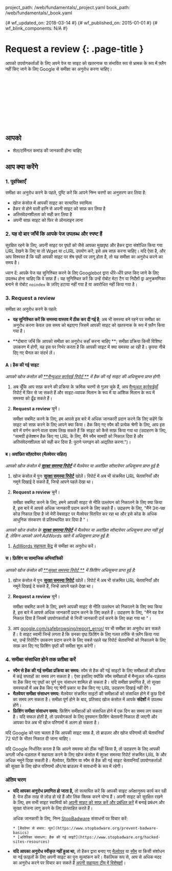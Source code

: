 project_path: /web/fundamentals/_project.yaml
book_path: /web/fundamentals/_book.yaml

{# wf_updated_on: 2018-03-14 #}
{# wf_published_on: 2015-01-01 #}
{# wf_blink_components: N/A #}

# Request a review {: .page-title }

आपको उपयोगकर्ताओं के लिए अपने पेज या साइट को
खतरनाक या संभावित रूप से भ्रामक के रूप में फ़्लैग नहीं किए जाने के लिए Google से समीक्षा का अनुरोध करना चाहिए।

<div class="video-wrapper">
  <iframe class="devsite-embedded-youtube-video" data-video-id="lc3UjnDcMxo"
          data-autohide="1" data-showinfo="0" frameborder="0" allowfullscreen>
  </iframe>
</div>

## आपको

*   शेल/टर्मिनल कमांड की जानकारी होना चाहिए

## आप क्या करेंगे

### 1. पूर्वापेक्षाएँ

समीक्षा का अनुरोध करने के पहले, पुष्टि करें कि आपने निम्न चरणों का अनुसरण कर लिया है:

* खोज कंसोल में आपकी साइट का सत्यापित स्वामित्व
* हैकर से होने वाली हानि से अपनी साइट को साफ़ कर लिया है
* अतिसंवेदनशीलता को सही कर लिया है
* अपनी साफ़ साइट को फिर से ऑनलाइन लाना

### 2. यह दो बार जाँचें कि आपके पेज उपलब्ध और स्पष्ट हैं

सुरक्षित रहने के लिए, अपनी साइट पर पृष्ठों को जैसे आपका
मुखपृष्ठ और हैकर द्वारा संशोधित किया गया URL देखने के लिए या तो Wget या cURL उपयोग करें; इसे अब साफ़ करना चाहिए। यदि ऐसा है,
और आप विश्वस्त हैं कि यही आपकी साइट पर शेष पृष्ठों पर लागू होता है, तो
यह समीक्षा का अनुरोध करने का समय है।

ध्यान दें: आपके पेज यह सुनिश्चित करने के लिए Googlebot द्वारा धीरे-धीरे प्राप्त किए जाने के लिए उपलब्ध होना चाहिए कि
वे साफ़ हैं। यह सुनिश्चित करें कि उन्हें रोबोट मेटा टैग या निर्देशों द्वा
अनुक्रमणिका बनाने से रोबोट `noindex` के ज़रिए हटाया नहीं गया है या अवरोधित नहीं किया गया है।

### 3. Request a review

समीक्षा का अनुरोध करने के पहले:

* **यह सुनिश्चित करें कि समस्या वास्तव में ठीक कर दी गई है**;
अब भी समस्या बने रहने पर समीक्षा का अनुरोध करना केवल उस समय
को बढ़ाएगा जिसमें आपकी साइट को खतरनाक के रूप में फ़्लैग किया गया है।

* **दोबारा जाँचें कि आपको समीक्षा का अनुरोध कहाँ करना चाहिए **; समीक्षा प्रक्रिया
किसी विशिष्ट उपकरण में होगी, यह इस पर निर्भर करता है कि आपकी साइट में क्या समस्या आ रही है।
कृपया नीचे दिए गए चैनल का संदर्भ लें।


#### A। हैक की गई साइट

*आपको खोज कंसोल की
[**मैन्युअल कार्रवाई रिपोर्ट **](https://www.google.com/webmasters/tools/manual-action)
में हैक की गई साइट की अधिसूचना प्राप्त होगी:*

1. अब चूँकि आप साफ़ करने की प्रक्रिया के क्रमिक चरणों से गुज़र चुके हैं,
 आप [मैन्युअल कार्रवाईयाँ](https://www.google.com/webmasters/tools/manual-action)
  रिपोर्ट में फिर से जा सकते हैं और साइट-व्यापक मिलान के रूप में या आंशिक
  मिलान के रूप में समस्या को ढूँढ सकते हैं।
2. **Request a review** चुनें।

    समीक्षा सबमिट करने के लिए, हम आपसे इस बारे में अधिक जानकारी प्रदान करने कि लिए कहेंगे कि साइट को साफ़ करने के लिए आपने क्या
    किया। हैक किए गए स्पैम की प्रत्येक श्रेणी के लिए, आप इस बारे में
    वर्णन करने वाला वाक्य लिख सकते हैं कि साइट को कैसे साफ़ किया गया था (उदाहरण के लिए, "सामग्री
    इंजेक्शन हैक किए गए URL के लिए, मैंने स्पैम सामग्री को निकाल दिया है और
    अतिसंवेदनशीलता को सही कर दिया है: पुराने प्लगइन को अद्यतित करना.")।


#### ब। अवांछित सॉफ़्टवेयर (मैलवेयर सहित)

*आपको खोज कंसोल में
[**सुरक्षा समस्या रिपोर्ट**](https://www.google.com/webmasters/tools/security-issues)
में मैलवेयर या अवांछित सॉफ़्टवेयर अधिसूचना प्राप्त हुई है:*

1. खोज कंसोल में पुनः
 [**सुरक्षा समस्या रिपोर्ट**](https://www.google.com/webmasters/tools/security-issues)
 खोलें। रिपोर्ट में अब भी संक्रमित URL चेतावनियाँ और नमूने
  दिखाई दे सकते हैं, जिन्हें आपने पहले देखा था।
2. **Request a review** चुनें।

    समीक्षा सबमिट करने के लिए, हमने आपकी साइट से नीति उल्लंघन को निकालने के लिए क्या किया है, इस बारे में
    आपसे अधिक जानकारी प्रदान करने के लिए कहते हैं। उदाहरण के लिए,
    "मैंने 3रा-पक्ष कोड निकाल दिया है जो मेरी
    वेबसाइट पर मैलवेयर वितरित कर रहा था और इसे कोड के अधिक आधुनिक संस्करण से प्रतिस्थापित कर दिया है "।


*आपको खोज कंसोल के
[**सुरक्षा समस्या रिपोर्ट**](https://www.google.com/webmasters/tools/security-issues)
में मैलवेयर या अवांछित सॉफ़्टवेयर अधिसूचना प्राप्त नहीं हुई है, लेकिन आपको अपने AdWords खाते में अधिसूचना प्राप्त हुई है:*

1. [AdWords सहायता केंद्र](https://support.google.com/adwords/contact/site_policy) से समीक्षा का अनुरोध करें।


#### स। फ़िशिंग या सामाजिक अभियांत्रिकी

*आपको खोज कंसोल की
[**सुरक्षा समस्या रिपोर्ट **](https://www.google.com/webmasters/tools/security-issues)
में फ़िशिंग अधिसूचना प्राप्त हुई है:*

1. खोज कंसोल में पुनः
 [**सुरक्षा समस्या रिपोर्ट**](https://www.google.com/webmasters/tools/security-issues)
 खोलें। रिपोर्ट में अब भी संक्रमित URL चेतावनियाँ और नमूने
  दिखाई दे सकते हैं, जिन्हें आपने पहले देखा था।
2. **Request a review** चुनें।

    समीक्षा सबमिट करने के लिए, हमने आपकी साइट से नीति उल्लंघन को निकालने के लिए क्या किया है, इस बारे में
    आपसे अधिक जानकारी प्रदान करने के लिए कहते हैं। उदाहरण के लिए,
    "मैंने वह पेज निकाल दिया है जिसमें उपयोगकर्ताओं से निजी जानकारी दर्ज करने के लिए कहा गया था "।

3. आप
  [google.com/safebrowsing/report_error/](https://www.google.com/safebrowsing/report_error/) पर भी समीक्षा का अनुरोध कर सकते हैं।
  वे साइट स्वामी जिन्हें लगता है कि उनका पृष्ठ
  फ़िशिंग के लिए गलत तरीके से फ़्लैग किया गया था, उन्हें रिपोर्टिंग उपकरण प्रदान करने के लिए सबसे पहले यह रिपोर्ट चेतावनियों को निकालने के लिए साफ़ कर दिए गए फ़िशिंग पृष्ठों
  की समीक्षा शुरू करेगी।

### 4. समीक्षा संसाधित होने तक प्रतीक्षा करें

* **स्पैम से हैक की गई समीक्षा प्रक्रिया का समय:** स्पैम
  से हैक की गई साइटों के लिए समीक्षाओं की प्रक्रिया में कई सप्ताहों का समय लग सकता है। ऐसा इसलिए क्योंकि स्पैम
  समीक्षाओं में मैन्युअल जाँच-पड़ताल या हैक किए गए पृष्ठों का पूर्ण
  पुनः संसाधन शामिल हो सकता है। यदि समीक्षा प्रमाणित है, तो सुरक्षा समस्याओं में अब हैक किए गए श्रेणी प्रकार या हैक किए गए URL उदाहरण दिखाई नहीं
  देंगे।
* **मैलवेयर समीक्षा संसाधन समय:** मैलवेयर
  संक्रमित साइटों की समीक्षाओं को संसाधित होने में कुछ दिनों का समय लग सकता है। समीक्षा पूर्ण होने के बाद, प्रतिसाद
  खोज कंसोल में आपके **संदेशों** में उपलब्ध होंगे।
* **फ़िशिंग समीक्षा संसाधन समय:** फ़िशिंग समीक्षाओं को संसाधित
  होने में एक  दिन का समय लग सकता है। यदि सफल होती है, तो उपयोगकर्ता के लिए दृश्यमान फ़िशिंग चेतावनी
  निकाल दी जाएगी और आपका पेज अब भी खोज परिणामों में अलग हो सकता है।

यदि Google को पता चलता है कि आपकी साइट साफ़ है, तो ब्राउज़र और
खोज परिणामों की चेतावनियाँ 72 घंटों के भीतर निकाल दी जाना चाहिए।

यदि Google निर्धारित करता है कि आपने समस्या को ठीक नहीं किया है, तो उदाहरण के लिए आपकी अगली जाँच-पड़ताल में सहायता करने के लिए खोज कंसोल में सुरक्षा
समस्या रिपोर्ट संक्रमित
URL के और अधिक नमूने दिखा सकती है। मैलवेयर, फ़िशिंग या स्पैम से हैक की गई
साइट चेतावनियाँ उपयोगकर्ताओं की सुरक्षा के लिए खोज परिणामों और/या ब्राउज़र में सावधानी
के रूप में रहेगी।

### अंतिम चरण

* **यदि आपका अनुरोध प्रमाणित हो जाता है,** तो सत्यापित करें कि आपकी साइट अपेक्षानुरूप कार्य कर रही है:
  पेज ठीक तरह से लोड हो रहे हैं और लिंक क्लिक करने योग्य हैं। अपनी साइट को सुरक्षित रखने के लिए,
  हम सभी साइट स्वामियों को [अपनी साइट को साफ़ करें और प्रबंधित करें](clean_site) में बनाई प्रबंधन और सुरक्षा
  योजना लागू करने के लिए प्रोत्साहित करते हैं।

    अधिक जानकारी के लिए, निम्न
    [StopBadware](https://www.stopbadware.org) संसाधनों पर विचार करें:

      * [बैडवेयर से बचाव: मूल](https://www.stopbadware.org/prevent-badware-basics)
      * [अतिरिक्त संसाधन: हैक की गई साइटें](https://www.stopbadware.org/hacked-sites-resources)

* **यदि आपका अनुरोध स्वीकृत नहीं हुआ था,** तो हैकर द्वारा बनाए गए
  [मैलवेयर](hacked_with_malware) या [स्पैम](hacked_with_spam) या किसी
  संशोधन या नई फ़ाइलों के लिए अपनी साइट का पुनः मूल्यांकन करें। वैकल्पिक रूप से, आप
  से अधिक मदद का अनुरोध करने पर विचार कर सकते हैं
  [अपनी सहायता टीम में विशेषज्ञों](support_team)।
